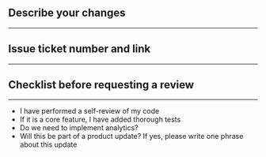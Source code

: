 ## Describe your changes ##
___
## Issue ticket number and link ##
___
## Checklist before requesting a review ##
___
  - I have performed a self-review of my code
  - If it is a core feature, I have added thorough tests
  - Do we need to implement analytics?
  - Will this be part of a product update? If yes, please write one phrase about this update
